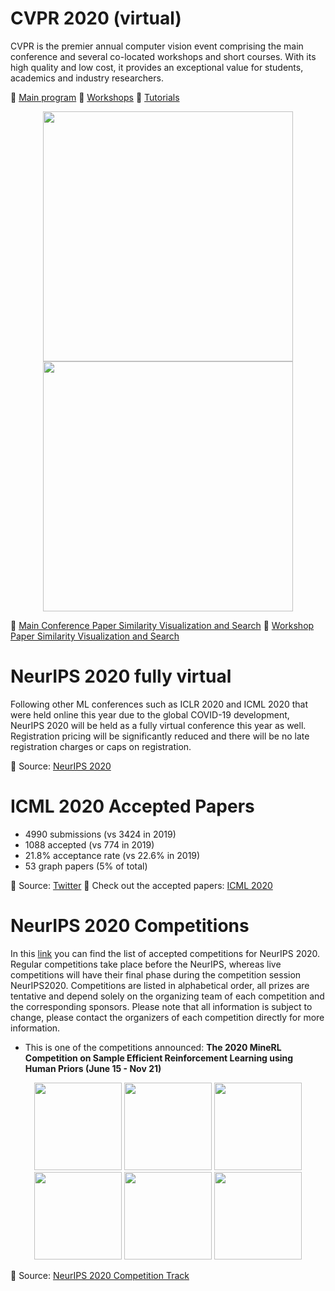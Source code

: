 # CVPR 2020 (virtual)

CVPR is the premier annual computer vision event comprising the main conference and several co-located workshops and short courses. With its high quality and low cost, it provides an exceptional value for students, academics and industry researchers.

📌 [Main program](http://cvpr2020.thecvf.com/program/main-conference)
📌 [Workshops](http://cvpr2020.thecvf.com/workshops-schedule)
📌 [Tutorials](http://cvpr2020.thecvf.com/program/tutorials)

<p align="center">
  <img src="https://github.com/Machine-Learning-Tokyo/AI-ML-Newsletter/blob/master/images/CVPR2020.png" width="400" />
  <img src="https://github.com/Machine-Learning-Tokyo/AI-ML-Newsletter/blob/master/images/CVPR2020-similarity.png" width="400" />
</p>



📌 [Main Conference Paper Similarity Visualization and Search](https://blog.kitware.com/demos/cvpr-2020-papers/?filter=authors)
📌 [Workshop Paper Similarity Visualization and Search](https://blog.kitware.com/demos/cvpr-2020-papers/workshops.html?filter=authors)

# NeurIPS 2020 fully virtual

Following other ML conferences such as ICLR 2020 and ICML 2020 that were held online this year due to the global COVID-19 development, NeurIPS 2020 will be held as a fully virtual conference this year as well. Registration pricing will be significantly reduced and there will be no late registration charges or caps on registration. 

📌 Source: [NeurIPS 2020](https://medium.com/@NeurIPSConf/neural-information-processing-systems-2020-is-going-virtual-6b8e5661f240)


# ICML 2020 Accepted Papers

- 4990 submissions (vs 3424 in 2019)
- 1088 accepted (vs 774 in 2019)
- 21.8% acceptance rate (vs 22.6% in 2019)
- 53 graph papers (5% of total)

📌 Source: [Twitter](https://twitter.com/SergeyI49013776/status/1267768532529557504)
📌 Check out the accepted papers: [ICML 2020](https://icml.cc/Conferences/2020/AcceptedPapersInitial)

# NeurIPS 2020 Competitions

In this [link](https://neurips.cc/Conferences/2020/CompetitionTrack) you can find the list of accepted competitions for NeurIPS 2020. Regular competitions take place before the NeurIPS, whereas live competitions will have their final phase during the competition session NeurIPS2020.  Competitions are listed in alphabetical order, all prizes are tentative and depend solely on the organizing team of each competition and the corresponding sponsors. Please note that all information is subject to change, please contact the organizers of each competition directly for more information.


- This is one of the competitions announced: **The 2020 MineRL Competition on Sample Efficient Reinforcement Learning using Human Priors (June 15 - Nov 21)**

<p align="center">
  <img src="https://github.com/Machine-Learning-Tokyo/AI-ML-Newsletter/blob/master/images/mineRL1.gif" width="140" />
  <img src="https://github.com/Machine-Learning-Tokyo/AI-ML-Newsletter/blob/master/images/mineRL2.gif" width="140" />
  <img src="https://github.com/Machine-Learning-Tokyo/AI-ML-Newsletter/blob/master/images/mineRL3.gif" width="140" />
  <img src="https://github.com/Machine-Learning-Tokyo/AI-ML-Newsletter/blob/master/images/mineRL4.gif" width="140" />
  <img src="https://github.com/Machine-Learning-Tokyo/AI-ML-Newsletter/blob/master/images/mineRL5.gif" width="140" />
  <img src="https://github.com/Machine-Learning-Tokyo/AI-ML-Newsletter/blob/master/images/mineRL6.gif" width="140" />
</p>


📌 Source: [NeurIPS 2020 Competition Track](https://neurips.cc/Conferences/2020/CompetitionTrack)


